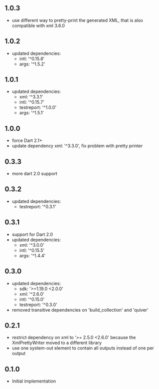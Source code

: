 ## 1.0.3
* use different way to pretty-print the generated XML, that is also compatible with xml 3.6.0

## 1.0.2
* updated dependencies:
  * intl: '^0.15.8'
  * args: '^1.5.2'

## 1.0.1
* updated dependencies:
  *  xml: '^3.3.1'
  *  intl: '^0.15.7'
  *  testreport: '^1.0.0'
  *  args: '^1.5.1'

## 1.0.0
* force Dart 2.1+
* update dependency xml: '^3.3.0', fix problem with pretty printer

## 0.3.3
* more dart 2.0 support

## 0.3.2
* updated dependencies:
  * testreport: '^0.3.1'

## 0.3.1
* support for Dart 2.0
* updated dependencies:
  * xml: '^3.0.0'
  * intl: '^0.15.5'
  * args: '^1.4.4'

## 0.3.0
* updated dependencies:
  * sdk: '>=1.19.0 <2.0.0'
  * xml: '^2.6.0'
  * intl: '^0.15.0'
  * testreport: '^0.3.0'
* removed transitive dependencies on 'build_collection' and 'quiver'


## 0.2.1
* restrict dependency on xml to '>= 2.5.0 <2.6.0' because the XmlPrettyWriter moved to a different library
* use one system-out element to contain all outputs instead of one per output

## 0.1.0

* Initial implementation